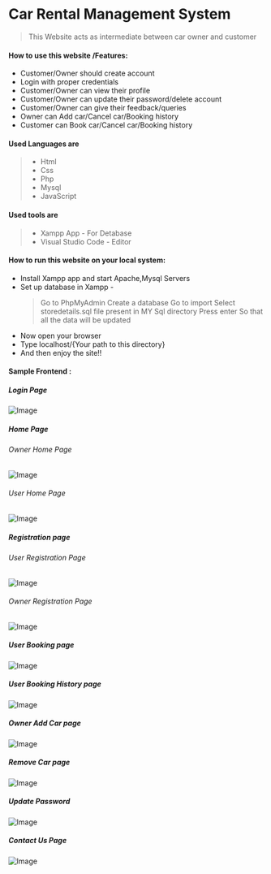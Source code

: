 # Car Rental Management System

> This  Website acts as intermediate between car owner and customer 

#### How to use this website /Features:
* Customer/Owner should  create account
* Login with proper credentials
* Customer/Owner can view their profile
* Customer/Owner can update their password/delete account
* Customer/Owner can give their feedback/queries
* Owner can Add car/Cancel car/Booking history
* Customer can Book car/Cancel car/Booking history


#### Used Languages are 
> * Html 
> * Css
> * Php
> * Mysql
> * JavaScript

#### Used tools are 
> * Xampp App           - For Detabase
> * Visual Studio Code  - Editor

#### How to run this  website on your local system:

* Install Xampp app and start Apache,Mysql Servers
* Set up database in Xampp -
    > Go to PhpMyAdmin 
    > Create a database
    > Go to import
    > Select storedetails.sql file present in MY Sql directory
    > Press enter So that all the data will be updated
* Now open your browser 
* Type localhost/{Your path to this directory}
* And then enjoy the site!!

#### Sample Frontend :

##### Login Page
![Image](Output/LogIn%20page.png)

##### Home Page
###### Owner Home Page
![Image](Output/OwnerHomePage.png)
###### User Home Page
![Image](./Sample/UserHome.png)

##### Registration page
###### User Registration Page
![Image](Output/User%20Registration%20page.png)
###### Owner Registration Page
![Image](Output/Owner%20Registration%20page.png)

##### User Booking page
![Image](Output/User%20Booking.png)

##### User Booking History page
![Image](Output/Booking%20History.png)

##### Owner Add Car page
![Image](Output/Add%20Cars.png)

##### Remove Car page
![Image](Output/Remove%20Cars.png)

##### Update Password
![Image](Output/Update%20Password.png)

##### Contact Us Page
![Image](Output/Contact%20us.png)
